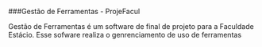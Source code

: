 ###Gestão de Ferramentas - ProjeFacul


Gestão de Ferramentas é um software de final de projeto para a Faculdade Estácio.
Esse sofware realiza o genrenciamento de uso de ferramentas
